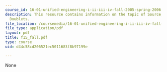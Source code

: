 ```yaml
---
course_id: 16-01-unified-engineering-i-ii-iii-iv-fall-2005-spring-2006
description: This resource contains information on the topic of Source, Sinks and
  Doublets.
file_location: /coursemedia/16-01-unified-engineering-i-ii-iii-iv-fall-2005-spring-2006/d44c58cd206521ec5011683f8b97199e_f15_fall.pdf
file_type: application/pdf
layout: pdf
title: f15_fall.pdf
type: course
uid: d44c58cd206521ec5011683f8b97199e

---
```

None